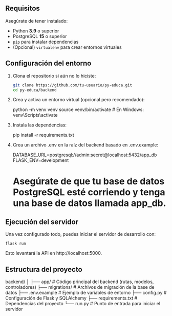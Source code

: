 ## Requisitos

Asegúrate de tener instalado:

- Python **3.9** o superior
- PostgreSQL **15** o superior
- `pip` para instalar dependencias
- (Opcional) `virtualenv` para crear entornos virtuales

## Configuración del entorno

1. Clona el repositorio si aún no lo hiciste:

   ```bash
   git clone https://github.com/tu-usuario/py-educa.git
   cd py-educa/backend

2. Crea y activa un entorno virtual (opcional pero recomendado):

    python -m venv venv
    source venv/bin/activate  # En Windows: venv\Scripts\activate 

3. Instala las dependencias:

    pip install -r requirements.txt

4. Crea un archivo .env en la raíz del backend basado en .env.example:

    DATABASE_URL=postgresql://admin:secret@localhost:5432/app_db
    FLASK_ENV=development
    # Asegúrate de que tu base de datos PostgreSQL esté corriendo y tenga una base de datos llamada app_db.


## Ejecución del servidor

Una vez configurado todo, puedes iniciar el servidor de desarrollo con:
    
    flask run

Esto levantará la API en http://localhost:5000.

## Estructura del proyecto

backend/
│
├── app/               # Código principal del backend (rutas, modelos, controladores)
├── migrations/        # Archivos de migración de la base de datos
├── .env.example       # Ejemplo de variables de entorno
├── config.py          # Configuración de Flask y SQLAlchemy
├── requirements.txt   # Dependencias del proyecto
└── run.py             # Punto de entrada para iniciar el servidor


